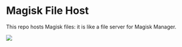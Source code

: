 # Magisk File Host
This repo hosts Magisk files: it is like a file server for Magisk Manager.

[![](https://data.jsdelivr.com/v1/package/gh/vvb2060/magisk_files/badge)](https://data.jsdelivr.com/v1/package/gh/vvb2060/magisk_files/stats)
